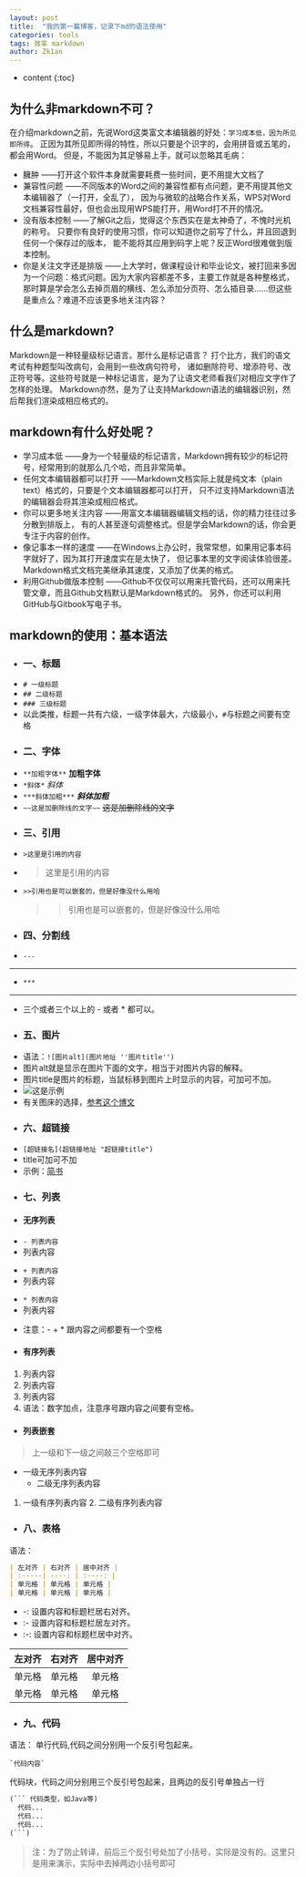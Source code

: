 ```yaml
---
layout: post
title:  "我的第一篇博客，记录下md的语法使用"
categories: tools
tags: 效率 markdown
author: Zk1an
---
```


* content
{:toc}

## 为什么非markdown不可？
在介绍markdown之前，先说Word这类富文本编辑器的好处：`学习成本低，因为所见即所得`。
正因为其所见即所得的特性，所以只要是个识字的，会用拼音或五笔的，都会用Word。
但是，不能因为其足够易上手，就可以忽略其毛病：
- 臃肿 ——打开这个软件本身就需要耗费一些时间，更不用提大文档了
- 兼容性问题 ——不同版本的Word之间的兼容性都有点问题，更不用提其他文本编辑器了（一打开，全乱了），
因为与微软的战略合作关系，WPS对Word文档兼容性最好，但也会出现用WPS能打开，用Word打不开的情况。
- 没有版本控制 ——了解Git之后，觉得这个东西实在是太神奇了，不愧时光机的称号。
只要你有良好的使用习惯，你可以知道你之前写了什么，并且回退到任何一个保存过的版本，
能不能将其应用到码字上呢？反正Word很难做到版本控制。
- 你是关注文字还是排版 ——上大学时，做课程设计和毕业论文，被打回来多因为一个问题：格式问题。因为大家内容都差不多，主要工作就是各种整格式，
那时算是学会怎么去掉页眉的横线、怎么添加分页符、怎么插目录……但这些是重点么？难道不应该更多地关注内容？

## 什么是markdown?
Markdown是一种轻量级标记语言。那什么是标记语言？
打个比方，我们的语文考试有种题型叫改病句，会用到一些改病句符号，
诸如删除符号、增添符号、改正符号等。这些符号就是一种标记语言，是为了让语文老师看我们对相应文字作了怎样的处理。
Markdown亦然，是为了让支持Markdown语法的编辑器识别，然后帮我们渲染成相应格式的。

## markdown有什么好处呢？
- 学习成本低 ——身为一个轻量级的标记语言，Markdown拥有较少的标记符号，经常用到的就那么几个哈，而且非常简单。
- 任何文本编辑器都可以打开 ——Markdown文档实际上就是纯文本（plain text）格式的，只要是个文本编辑器都可以打开，
只不过支持Markdown语法的编辑器会将其渲染成相应格式。
- 你可以更多地关注内容 ——用富文本编辑器编辑文档的话，你的精力往往过多分散到排版上，
有的人甚至逐句调整格式。但是学会Markdown的话，你会更专注于内容的创作。
- 像记事本一样的速度 ——在Windows上办公时，我常常想，如果用记事本码字就好了，因为其打开速度实在是太快了，
但记事本里的文字阅读体验很差。Markdown格式文档完美继承其速度，又添加了优美的格式。
- 利用Github做版本控制 ——Github不仅仅可以用来托管代码，还可以用来托管文章，而且Github文档默认是Markdown格式的。
另外，你还可以利用GitHub与Gitbook写电子书。

## markdown的使用：基本语法
* ### 一、标题
- `# 一级标题` 
- `## 二级标题`
- `### 三级标题`
- 以此类推，标题一共有六级，一级字体最大，六级最小，`#`与标题之间要有空格
* ### 二、字体
- `**加粗字体**` **加粗字体**
- `*斜体*` *斜体*
- `***斜体加粗***` ***斜体加粗***
- `~~这是加删除线的文字~~` ~~这是加删除线的文字~~
* ### 三、引用
- `>这里是引用的内容` 
- >这里是引用的内容
- `>>引用也是可以嵌套的，但是好像没什么用哈`
  >>引用也是可以嵌套的，但是好像没什么用哈
* ### 四、分割线
- `---`  
---  
- `***`  
***  
- 三个或者三个以上的 - 或者 * 都可以。                      
* ### 五、图片
- 语法：`![图片alt](图片地址 ''图片title'')`   
- 图片alt就是显示在图片下面的文字，相当于对图片内容的解释。   
- 图片title是图片的标题，当鼠标移到图片上时显示的内容，可加可不加。 
- ![这是示例](https://gitee.com/zhaokeyan/pic_repo/raw/master/uPic/%202020%2007%2011%2011%2032iconfinder_markdown_298823.png) 
- 有关图床的选择，[参考这个博文](https://www.jianshu.com/p/ea1eb11db63f)
* ### 六、超链接
- `[超链接名](超链接地址 "超链接title")`   
- title可加可不加  
- 示例：[简书](http://jianshu.com)
* ### 七、列表
+ #### 无序列表
- `- 列表内容`
- 列表内容
+ `+ 列表内容`
+ 列表内容
* `* 列表内容`
* 列表内容
- 注意：- + * 跟内容之间都要有一个空格
+ #### 有序列表
1. 列表内容
2. 列表内容
3. 列表内容
4. 语法：数字加点，注意序号跟内容之间要有空格。
+ #### 列表嵌套
>上一级和下一级之间敲三个空格即可
- 一级无序列表内容
   - 二级无序列表内容
1. 一级有序列表内容
   2. 二级有序列表内容

* ### 八、表格
语法：
```markdown
| 左对齐 | 右对齐 | 居中对齐 |
| :-----| ----: | :----: |
| 单元格 | 单元格 | 单元格 |
| 单元格 | 单元格 | 单元格 |
```
- -: 设置内容和标题栏居右对齐。
- :- 设置内容和标题栏居左对齐。
- :-: 设置内容和标题栏居中对齐。

| 左对齐 | 右对齐 | 居中对齐 |
| :-----| ----: | :----: |
| 单元格 | 单元格 | 单元格 |
| 单元格 | 单元格 | 单元格 |

* ### 九、代码
语法：
单行代码,代码之间分别用一个反引号包起来。
```text
`代码内容` 
```
代码块，代码之间分别用三个反引号包起来，且两边的反引号单独占一行

```markdown
(``` 代码类型，如Java等)
  代码...
  代码...
  代码...
(```)
```

>注：为了防止转译，前后三个反引号处加了小括号，实际是没有的。这里只是用来演示，实际中去掉两边小括号即可